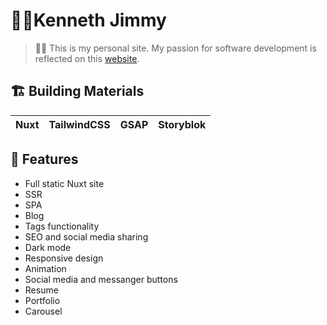 # 👨‍💻Kenneth Jimmy

> 👨‍💻 This is my personal site. My passion for software development is reflected on this [website](https://www.kenjimmy.me).

## 🏗 Building Materials

| Nuxt | TailwindCSS | GSAP | Storyblok |
| :--: | :---------: | :--: | :-------: |

## 🎨 Features

- Full static Nuxt site
- SSR
- SPA
- Blog
- Tags functionality
- SEO and social media sharing
- Dark mode
- Responsive design
- Animation
- Social media and messanger buttons
- Resume
- Portfolio
- Carousel
